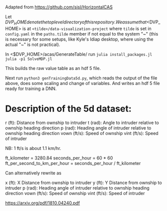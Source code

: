 #
Adapted from https://github.com/sisl/HorizontalCAS

Let $DVP_HOME denote the top level directory of this repository.
We assume that <$DVP_HOME> is at `<tilde>/data-visualization-project` where `tilde` 
is set in `config.yaml` in the `paths.tilde` member if not equal to the system "~"
(this is necessary for some setups, like Kyle's Idiap desktop, where using the 
actual "~" is not practical).

In <$DVP_HOME>/acas/GenerateTable/ run
`julia install_packages.jl`
`julia -p1 SolveMDP.jl`

This builds the raw value table as an hdf 5 file.

Next run `python3 genTrainingData5d.py`, which reads the output of the file above,
does some scaling and change of variables. And writes an hdf 5 file ready for 
training a DNN.

# Description of the 5d dataset:
r (ft): Distance from ownship to intruder
t (rad): Angle to intruder relative to ownship heading direction
p (rad):  Heading angle of intruder relative to ownship heading direction
vown (ft/s): Speed of ownship
vint (ft/s): Speed of intruder

NB: 1 ft/s is about 1.1 km/hr.

ft_kilometer = 3280.84
seconds_per_hour = 60 * 60
ft_per_second_to_km_per_hour = seconds_per_hour / ft_kilometer

Can alternatively rewrite as

x (ft): X Distance from ownship to intruder
y (ft): Y Distance from ownship to intruder
p (rad):  Heading angle of intruder relative to ownship heading direction
vown (ft/s): Speed of ownship
vint (ft/s): Speed of intruder

https://arxiv.org/pdf/1810.04240.pdf
